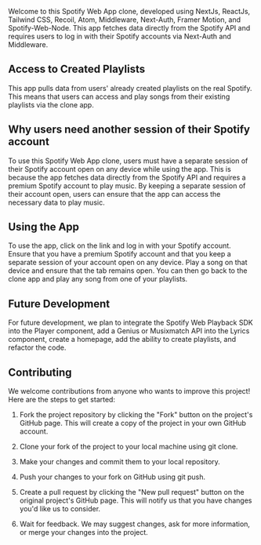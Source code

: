 Welcome to this Spotify Web App clone, developed using NextJs, ReactJs, Tailwind CSS, Recoil, Atom, Middleware, Next-Auth, Framer Motion, and Spotify-Web-Node. This app fetches data directly from the Spotify API and requires users to log in with their Spotify accounts via Next-Auth and Middleware.

## Access to Created Playlists
This app pulls data from users' already created playlists on the real Spotify. This means that users can access and play songs from their existing playlists via the clone app.

## Why users need another session of their Spotify account
To use this Spotify Web App clone, users must have a separate session of their Spotify account open on any device while using the app. This is because the app fetches data directly from the Spotify API and requires a premium Spotify account to play music. By keeping a separate session of their account open, users can ensure that the app can access the necessary data to play music.

## Using the App
To use the app, click on the link and log in with your Spotify account. Ensure that you have a premium Spotify account and that you keep a separate session of your account open on any device. Play a song on that device and ensure that the tab remains open. You can then go back to the clone app and play any song from one of your playlists.

## Future Development
For future development, we plan to integrate the Spotify Web Playback SDK into the Player component, add a Genius or Musixmatch API into the Lyrics component, create a homepage, add the ability to create playlists, and refactor the code.

## Contributing
We welcome contributions from anyone who wants to improve this project! Here are the steps to get started:

1. Fork the project repository by clicking the "Fork" button on the project's GitHub page. This will create a copy of the project in your own GitHub account.

1. Clone your fork of the project to your local machine using git clone.

1. Make your changes and commit them to your local repository.

1. Push your changes to your fork on GitHub using git push.

1. Create a pull request by clicking the "New pull request" button on the original project's GitHub page. This will notify us that you have changes you'd like us to consider.

1. Wait for feedback. We may suggest changes, ask for more information, or merge your changes into the project.